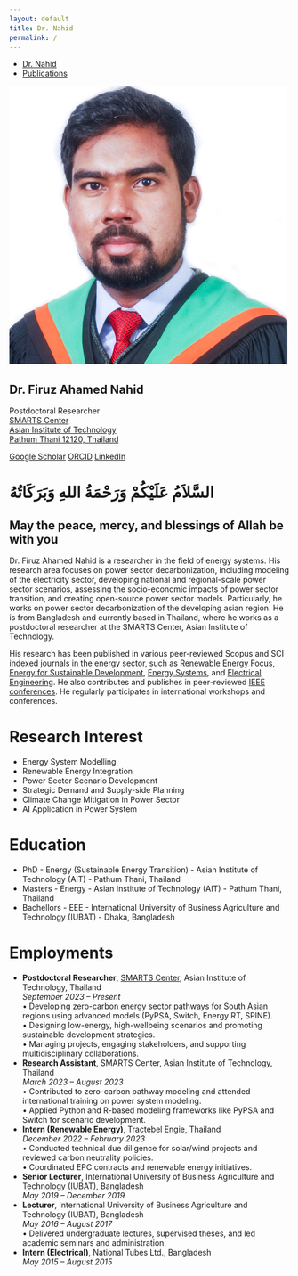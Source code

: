 ```yaml
---
layout: default
title: Dr. Nahid
permalink: /
---
```


<!-- TOP NAVIGATION -->
<nav class="top-nav">
  <ul>
    <li><a href="/">Dr. Nahid</a></li>
    <li><a href="/publications/">Publications</a></li>
  </ul>
</nav> 

<!-- TWO COLUMN CONTAINER -->
<div class="homepage-container">
  
  <!-- LEFT SECTION: PHOTO + BUTTONS -->
  <div class="left-panel">
    <img src="/image/Untitled design.png" alt="Dr. Nahid" class="profile-pic">
    <h2>Dr. Firuz Ahamed Nahid</h2>
    <p> Postdoctoral Researcher <br>
    <a href="https://smartscenter.ait.ac.th/smarts-people" target="_blank">SMARTS Center</a><br>
    <a href="https://ait.ac.th/" target="_blank"> Asian Institute of Technology<br>
    Pathum Thani 12120, Thailand
    </p>
    <div class="link-buttons">
      <a href="https://scholar.google.com/citations?user=uqPruO4AAAAJ&hl=en" target="_blank"><i class="fab fa-google"></i> Google Scholar</a>
      <a href="https://orcid.org/0000-0002-2531-7640" target="_blank"><i class="fab fa-orcid"></i> ORCID</a>
      <a href="https://www.linkedin.com/in/firuz-ahamed-nahid/" target="_blank"><i class="fab fa-linkedin"></i> LinkedIn</a>
    </div>
  </div>

  <!-- RIGHT SECTION: BIO -->
<div class="right-panel">
    <div class="intro-heading">
      <h1> السَّلاَمُ عَلَيْكُمْ وَرَحْمَةُ اللهِ وَبَرَكَاتُهُ </h1>
      <h2> May the peace, mercy, and blessings of Allah be with you </h2>
    </div>
    <p>
      Dr. Firuz Ahamed Nahid is a researcher in the field of energy systems. His research area focuses on power sector decarbonization, including modeling of the electricity sector, developing national and regional-scale power sector scenarios, assessing the socio-economic impacts of power sector transition, and creating open-source power sector models. Particularly, he works on power sector decarbonization of the developing asian region. He is from Bangladesh and currently based in Thailand, where he works as a postdoctoral researcher at the SMARTS Center, Asian Institute of Technology. 
    </p>
  
   <p>
  His research has been published in various peer-reviewed Scopus and SCI indexed journals in the energy sector, such as 
  <a href="https://www.sciencedirect.com/journal/renewable-energy-focus" target="_blank">Renewable Energy Focus</a>, 
  <a href="https://www.sciencedirect.com/journal/energy-for-sustainable-development" target="_blank">Energy for Sustainable Development</a>, 
  <a href="https://www.springer.com/journal/12667" target="_blank">Energy Systems</a>, and 
  <a href="https://www.springer.com/journal/202" target="_blank">Electrical Engineering</a>. 
  He also contributes and publishes in peer-reviewed 
  <a href="https://ieeexplore.ieee.org/Xplore/home.jsp" target="_blank">IEEE conferences</a>. 
  He regularly participates in international workshops and conferences.
</p>


  <h1> Research Interest </h1>
    <ul>
        <li> Energy System Modelling  </li>
        <li> Renewable Energy Integration  </li>
        <li> Power Sector Scenario Development  </li>
        <li> Strategic Demand and Supply-side Planning   </li>
        <li> Climate Change Mitigation in Power Sector  </li>
        <li> AI Application in Power System  </li>
    </ul>

  <h1> Education </h1>
      <ul>
        <li> PhD - Energy (Sustainable Energy Transition) -  Asian Institute of Technology (AIT) - Pathum Thani, Thailand </li>
        <li> Masters - Energy - Asian Institute of Technology (AIT) - Pathum Thani, Thailand  </li>
        <li> Bachellors - EEE - International University of Business Agriculture and Technology (IUBAT) - Dhaka, Bangladesh  </li>
    </ul>
  <h1> Employments </h1>
  <ul>
    <li>
    <strong>Postdoctoral Researcher</strong>, 
    <a href="https://smartscenter.ait.ac.th/smarts-people" target="_blank">SMARTS Center</a>, 
    Asian Institute of Technology, Thailand <br>
    <em>September 2023 – Present</em><br>
    • Developing zero-carbon energy sector pathways for South Asian regions using advanced models (PyPSA, Switch, Energy RT, SPINE).<br>
    • Designing low-energy, high-wellbeing scenarios and promoting sustainable development strategies.<br>
    • Managing projects, engaging stakeholders, and supporting multidisciplinary collaborations.
    </li>
    <li>
    <strong>Research Assistant</strong>, SMARTS Center, Asian Institute of Technology, Thailand <br>
    <em>March 2023 – August 2023</em><br>
    • Contributed to zero-carbon pathway modeling and attended international training on power system modeling.<br>
    • Applied Python and R-based modeling frameworks like PyPSA and Switch for scenario development.
    </li>
    <li>
    <strong>Intern (Renewable Energy)</strong>, Tractebel Engie, Thailand <br>
    <em>December 2022 – February 2023</em><br>
    • Conducted technical due diligence for solar/wind projects and reviewed carbon neutrality policies.<br>
    • Coordinated EPC contracts and renewable energy initiatives.
    </li>
    <li>
    <strong>Senior Lecturer</strong>, International University of Business Agriculture and Technology (IUBAT), Bangladesh <br>
    <em>May 2019 – December 2019</em>
    </li>
    <li>
    <strong>Lecturer</strong>, International University of Business Agriculture and Technology (IUBAT), Bangladesh <br>
    <em>May 2016 – August 2017</em><br>
    • Delivered undergraduate lectures, supervised theses, and led academic seminars and administration.
    </li>
    <li>
    <strong>Intern (Electrical)</strong>, National Tubes Ltd., Bangladesh <br>
    <em>May 2015 – August 2015</em><br>
  </ul>
  
  </div>
  </div>
